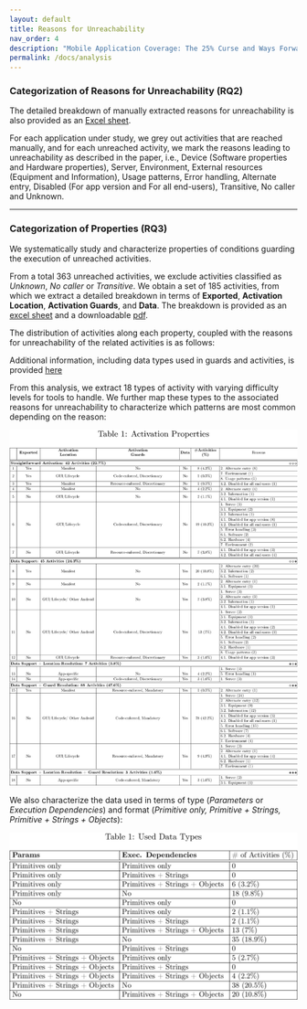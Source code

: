 ```yaml
---
layout: default
title: Reasons for Unreachability
nav_order: 4
description: "Mobile Application Coverage: The 25% Curse and Ways Forward"
permalink: /docs/analysis
---
```


### Categorization of Reasons for Unreachability (RQ2)

The detailed breakdown of manually extracted reasons for unreachability is also provided as an [Excel sheet](../assets/data/ManualAppAnalysis.xlsx). 

For each application under study, we grey out activities that are reached manually, and for each unreached activity, we mark the reasons leading to unreachability as described in the paper, i.e., Device (Software properties and Hardware properties), Server, Environment, External resources (Equipment and Information), Usage patterns, Error handling, Alternate entry, Disabled (For app version and For all end-users), Transitive, No caller and Unknown.

---

### Categorization of Properties (RQ3)

We systematically study and characterize properties of conditions guarding the execution of 
unreached activities.

From a total 363 unreached activities, we exclude activities classified as <i>Unknown</i>, <i>No caller</i> or <i>Transitive</i>. We obtain a set of 185 activities, from which we extract a detailed breakdown in terms of <b>Exported</b>, <b>Activation Location</b>, <b>Activation Guards</b>, and <b>Data</b>.
The breakdown is provided as an [excel sheet](../assets/data/ActivityProperties.xlsx) and a downloadable [pdf](../assets/images/full-properties.pdf).

The distribution of activities along each property, coupled with the reasons for unreachability of the related activities is as follows:

<!--a href="../assets/images/property-intro-tbl.png">
    <img 
        src="../assets/images/property-intro-tbl.png"
        alt="Activation Properties and Mapped Reasons"
    >
</a-->





Additional information, including data types used in guards and activities, is provided [here](../assets/images/additional-properties-submitted.pdf)
<!--object data="../assets/images/full-properties.pdf" width="1000" height="1000" type='application/pdf'>
</object-->
<!--Additionally, we map the different types of properties we extract to the identified reasons for unreachability, to characterize which patterns are most common depending on the reason for unreachability. 
For example, in the table below, xx% of activities unreached due to missing software properties are activated in GUI/lifecycle callbacks.
-->

From this analysis, we extract 18 types of activity with varying difficulty levels for tools to handle. We further map these types to the associated reasons for unreachability to characterize which patterns are most common depending on the reason:

<a href="../assets/images/property-tbl.png">
    <img 
        src="../assets/images/property-tbl.png"
        alt="Activation Properties and Mapped Reasons"
    >
</a>


We also characterize the data used in terms of type (<i>Parameters</i> or <i>Execution Dependencies</i>) and format (<i>Primitive only, Primitive + Strings, Primitive + Strings + Objects</i>):

<a href="../assets/images/property-data-tbl.png">
    <img 
        src="../assets/images/property-data-tbl.png"
        alt="Used Data"
    >
</a>


